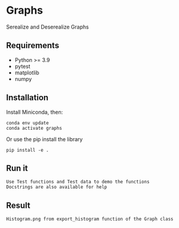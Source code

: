 # Graphs
Serealize and Deserealize Graphs

## Requirements

* Python >= 3.9
* pytest
* matplotlib
* numpy

## Installation 

Install Miniconda, then:
~~~
conda env update
conda activate graphs
~~~

Or use the pip install the library
~~~
pip install -e .
~~~

## Run it
~~~
Use Test functions and Test data to demo the functions
Docstrings are also available for help
~~~

## Result
~~~
Histogram.png from export_histogram function of the Graph class
~~~
